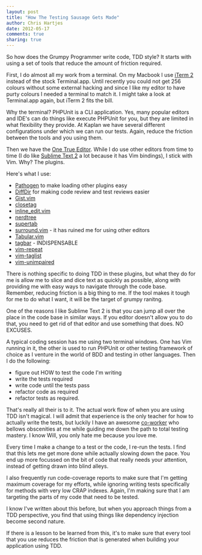 ```yaml
---
layout: post
title: "How The Testing Sausage Gets Made" 
author: Chris Hartjes
date: 2012-05-17
comments: true 
sharing: true 
---
```

So how does the Grumpy Programmer write code, TDD style? It starts with 
using a set of tools that reduce the amount of friction required.

First, I do almost all my work from a terminal. On my Macbook I use
[iTerm 2](http://www.iterm2.com/#/section/home) instead of the stock
Terminal.app. Until recently you could not get 256 colours without
some external hacking and since I like my editor to have purty colours
I needed a terminal to match it. I might take a look at Terminal.app
again, but iTerm 2 fits the bill.

Why the terminal? PHPUnit is a CLI application. Yes, many popular
editors and IDE's can do things like execute PHPUnit for you, but they
are limited in what flexibility they provide. At Kaplan we have several
different configurations under which we can run our tests. Again, reduce
the friction between the tools and you using them.

Then we have the [One True Editor](http://www.vim.org). While I do use
other editors from time to time (I do like [Sublime Text 2](http://www.sublimetext.com/2) 
a lot because it has Vim bindings), I stick with Vim. Why? The plugins.

Here's what I use:

* [Pathogen](https://github.com/tpope/vim-pathogen) to make loading other plugins easy
* [DiffDir](http://www.vim.org/scripts/script.php?script_id=102) for making code review and test reviews easier 
* [Gist.vim](http://www.vim.org/scripts/script.php?script_id=2423)
* [closetag](http://www.vim.org/scripts/script.php?script_id=13)
* [inline_edit.vim](https://github.com/AndrewRadev/inline_edit.vim)
* [nerdtree](https://github.com/scrooloose/nerdtree)
* [supertab](https://github.com/ervandew/supertab)
* [surround.vim](https://github.com/vim-scripts/surround.vim) - it has ruined me for using other editors
* [Tabular.vim](http://vimcasts.org/episodes/aligning-text-with-tabular-vim/)
* [tagbar](https://github.com/majutsushi/tagbar) - INDISPENSABLE
* [vim-repeat](https://github.com/tpope/vim-repeat)
* [vim-taglist](https://github.com/thisivan/vim-taglist)
* [vim-unimpaired](https://github.com/tpope/vim-unimpaired)

There is nothing specific to doing TDD in these plugins, but what they
do for me is allow me to slice and dice text as quickly as possible, along
with providing me with easy ways to navigate through the code base. Remember,
reducing friction is a big thing to me. If the tool makes it tough for me
to do what I want, it will be the target of grumpy ranitng.

One of the reasons I like Sublime Text 2 is that you can jump all over the
place in the code base in similar ways. If you editor doesn't allow you to
do that, you need to get rid of that editor and use something that does.
NO EXCUSES. 

A typical coding session has me using two terminal windows. One has Vim running
in it, the other is used to run PHPUnit or other testing framework of choice as
I venture in the world of BDD and testing in other languages. Then I do the 
following:

* figure out HOW to test the code I'm writing
* write the tests required
* write code until the tests pass
* refactor code as required 
* refactor tests as required.

That's really all their is to it. The actual work flow of when you are using
TDD isn't magical. I will admit that experience is the only teacher for how
to actually write the tests, but luckily I have an awesome [co-worker](https://twitter.com/FreshWillisms)
who bellows obscenities at me while guiding me down the path to total testing
mastery. I know Will, you only hate me because you love me.

Every time I make a change to a test or the code, I re-run the tests. I find that
this lets me get more done while actually slowing down the pace. You end up
more focussed on the bit of code that really needs your attention, instead of
getting drawn into blind alleys.

I also frequently run code-coverage reports to make sure that I'm getting
maximum coverage for my efforts, while ignoring writing tests specifically
for methods with very low CRAP indexes. Again, I'm making sure that I am
targeting the parts of my code that need to be tested.

I know I've written about this before, but when you approach things from a
TDD perspective, you find that using things like dependency injection
become second nature. 

If there is a lesson to be learned from this, it's to make sure that every
tool that you use reduces the friction that is generated when building
your application using TDD. 

